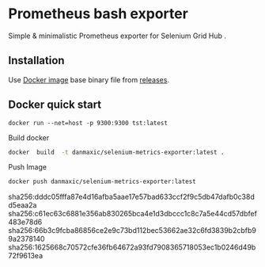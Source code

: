 # Prometheus bash exporter

Simple & minimalistic Prometheus exporter for Selenium Grid Hub .


## Installation
Use [Docker image](https://hub.docker.com/repository/docker/danmaxic/selenium-metrics-exporter) 
base binary file from [releases](https://github.com/gree-gorey/bash-exporter/releases).

## Docker quick start

```console
docker run --net=host -p 9300:9300 tst:latest 
```


Build docker 
```bash
docker  build  -t danmaxic/selenium-metrics-exporter:latest .
```

Push Image
```bash
docker push danmaxic/selenium-metrics-exporter:latest
```

sha256:dddc05fffa87e4d16afba5aae17e57bad633ccf2f9c5db47dafb0c38dd5eaa2a
sha256:c61ec63c6881e356ab830265bca4e1d3dbccc1c8c7a5e44cd57dbfef483e78d6
sha256:66b3c9fcba86856ce2e9c73bd112bec53662ae32c6fd3839b2cbfb99a2378140
sha256:1625668c70572cfe36fb64672a93fd7908365718053ec1b0246d49b72f9613ea
